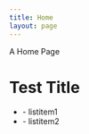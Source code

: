 ```yaml
---
title: Home
layout: page
---
```


A Home Page

<h1>Test Title</h1>

<ul>
  <li>- listitem1</li>
  <li>- listitem2</li>
</ul>